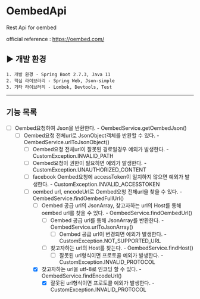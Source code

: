 # OembedApi
Rest Api for oembed

official reference : https://oembed.com/

## ▶ 개발 환경
	1. 개발 환경 - Spring Boot 2.7.3, Java 11
    2. 핵심 라이브러리 - Spring Web, Json-simple
    3. 기타 라이브러리 - Lombok, Devtools, Test

****

## 기능 목록
- [ ] Oembed요청하여 Json을 반환한다. - OembedService.getOembedJson()
  - [ ] Oembed요청 전체url로 JsonObject객체를 반환할 수 있다. - OembedService.urlToJsonObject()
    - [ ] Oembed요청 전체url이 잘못된 경로일경우 예외가 발생한다. - CustomException.INVALID_PATH
    - [ ] Oembed요청이 권한이 필요하면 예외가 발생한다. -  CustomException.UNAUTHORIZED_CONTENT
    - [ ] facebook Oembed요청에 accessToken이 일치하지 않으면 예외가 발생한다. - CustomException.INVALID_ACCESSTOKEN
    - [ ] oembed url, encodeUrl로 Oembed요청 전체url을 찾을 수 있다. - OembedService.findOembedFullUrl()
      - [ ] Oembed 공급 url의 JsonArray, 찾고자하는 url의 Host를 통해 oembed url를 찾을 수 있다. - OembedService.findOembedUrl() 
        - [ ] Oembed 공급 url를 통해 JsonArray를 반환한다. - OembedService.urlToJsonArray()
          - [ ] Oembed 공급 url이 변경되면 예외가 발생한다. - CustomException.NOT_SUPPORTED_URL
        - [ ] 찾고자하는 url의 Host를 찾는다. - OembedService.findHost()
          - [ ] 잘못된 url형식이면 프로토콜 예외가 발생한다. - CustomException.INVALID_PROTOCOL
      - [x] 찾고자하는 url을 utf-8로 인코딩 할 수 있다. - OembedService.findEncodeUrl()
        - [x] 잘못된 url형식이면 프로토콜 예외가 발생한다. - CustomException.INVALID_PROTOCOL